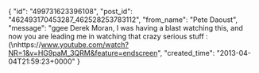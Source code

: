  {
   "id": "499731623396108",
   "post_id": "462493170453287_462528253783112",
   "from_name": "Pete Daoust",
   "message": "ggee Derek Moran, I was having a blast watching this, and now you are leading me in watching that crazy serious stuff :(\nhttps://www.youtube.com/watch?NR=1&v=HG9paM_3QRM&feature=endscreen",
   "created_time": "2013-04-04T21:59:23+0000"
 }
